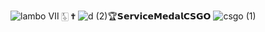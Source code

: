 ![lambo](https://user-images.githubusercontent.com/123539384/216864871-eaac8ed7-ced8-4578-9a25-563618aef079.gif) Ⅶ  🀧  ✟ 
![d (2)](https://user-images.githubusercontent.com/123539384/216898689-629fa19f-8731-41d5-aa34-9cb22cc9db79.png)🏆𝗦𝗲𝗿𝘃𝗶𝗰𝗲𝗠𝗲𝗱𝗮𝗹𝗖𝗦𝗚𝗢 ![csgo (1)](https://user-images.githubusercontent.com/123539384/216899158-f2f0e851-24ad-45da-b326-53a3d25b6e88.png)



